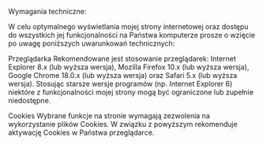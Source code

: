 Wymagania techniczne:

W celu optymalnego wyświetlania mojej strony internetowej oraz dostępu do wszystkich jej funkcjonalności na Państwa komputerze prosze o wzięcie po uwagę poniższych uwarunkowań technicznych:

Przeglądarka Rekomendowane jest stosowanie przeglądarek: Internet Explorer 8.x (lub wyższa wersja), Mozilla Firefox 10.x (lub wyższa wersja), Google Chrome 18.0.x (lub wyższa wersja) oraz Safari 5.x (lub wyższa wersja). Stosując starsze wersje programów (np. Internet Explorer 6) niektóre z funkcjonalności mojej strony mogą być ograniczone lub zupełnie niedostępne.

Cookies Wybrane funkcje na stronie wymagają zezwolenia na wykorzystanie plików Cookies. W związku z powyższym rekomenduje aktywację Cookies w Państwa przeglądarce.

